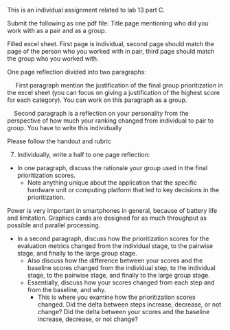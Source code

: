 This is an individual assignment related to lab 13 part C.

Submit the following as one pdf file:
Title page mentioning who did you work with as a pair and as a group.

Filled excel sheet. First page is individual, second page should match the page of the person who you worked with in pair, third page should match the group who you worked with.

One page reflection divided into two paragraphs:

     First paragraph mention the justification of the final group prioritization in the excel sheet (you can focus on giving a justification of the highest score for each category). You can work on this paragraph as a group.

    Second paragraph is a reflection on your personality from the perspective of how much your ranking changed from individual to pair to group. You have to write this individually

Please follow the handout and rubric

7. Individually, write a half to one page reflection: 
- In one paragraph, discuss the rationale your group used in the final prioritization scores. 
	- Note anything unique about the application that the specific hardware unit or computing platform that led to key decisions in the prioritization. 

Power is very important in smartphones in general, because of battery life and limitation. Graphics cards are designed for as much throughput as possible and parallel processing.

- In a second paragraph, discuss how the prioritization scores for the evaluation metrics changed from the individual stage, to the pairwise stage, and finally to the large group stage. 
	- Also discuss how the difference between your scores and the baseline scores changed from the individual step, to the individual stage, to the pairwise stage, and finally to the large group stage. 
	- Essentially, discuss how your scores changed from each step and from the baseline, and why. 
		- This is where you examine how the prioritization scores changed. Did the delta between steps increase, decrease, or not change? Did the delta between your scores and the baseline increase, decrease, or not change?

